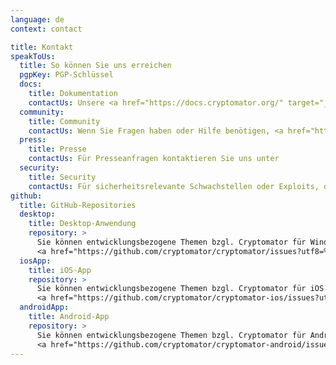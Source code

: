 ```yaml
---
language: de
context: contact

title: Kontakt
speakToUs:
  title: So können Sie uns erreichen
  pgpKey: PGP-Schlüssel
  docs:
    title: Dokumentation
    contactUs: Unsere <a href="https://docs.cryptomator.org/" target="_blank">Dokumentation</a> bietet zahlreiche Informationen, wenn Sie den Umgang mit und die Funktionsweise von Cryptomator kennenlernen möchten.
  community:
    title: Community
    contactUs: Wenn Sie Fragen haben oder Hilfe benötigen, <a href="https://community.cryptomator.org/" target="_blank">besuchen Sie bitte die Cryptomator Community</a>.
  press:
    title: Presse
    contactUs: Für Presseanfragen kontaktieren Sie uns unter
  security:
    title: Security
    contactUs: Für sicherheitsrelevante Schwachstellen oder Exploits, die <a href="https://github.com/cryptomator/cryptomator/labels/type%3Asecurity-issue" target="_blank">noch nicht berichtet wurden</a>, schreiben Sie an
github:
  title: GitHub-Repositories
  desktop:
    title: Desktop-Anwendung
    repository: >
      Sie können entwicklungsbezogene Themen bzgl. Cryptomator für Windows, Mac und Linux in der
      <a href="https://github.com/cryptomator/cryptomator/issues?utf8=%E2%9C%93&q=is%3Aissue" target="_blank">Cryptomator Issues-Liste</a> finden.
  iosApp:
    title: iOS-App
    repository: >
      Sie können entwicklungsbezogene Themen bzgl. Cryptomator für iOS in der
      <a href="https://github.com/cryptomator/cryptomator-ios/issues?utf8=%E2%9C%93&q=is%3Aissue" target="_blank">Cryptomator für iOS Issues-Liste</a> finden.
  androidApp:
    title: Android-App
    repository: >
      Sie können entwicklungsbezogene Themen bzgl. Cryptomator für Android in der
      <a href="https://github.com/cryptomator/cryptomator-android/issues?utf8=%E2%9C%93&q=is%3Aissue" target="_blank">Cryptomator für Android Issues-Liste</a> finden.
---
```

